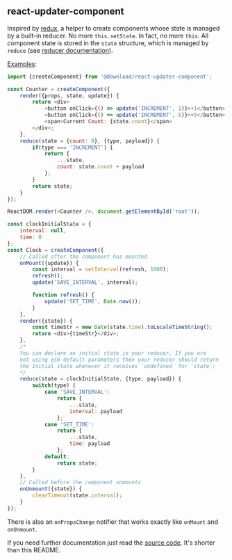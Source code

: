 ## react-updater-component

Inspired by [redux](https://github.com/reactjs/redux/), a helper to create components whose state is managed by a built-in reducer. No more `this.setState`. In fact, no more `this`. All component state is stored in the `state` structure, which is managed by `reduce` (see [reducer documentation](http://redux.js.org/docs/basics/Reducers.html)).

[Examples](examples/):

```javascript
import {createComponent} from '@download/react-updater-component';

const Counter = createComponent({
	render({props, state, update}) {
		return <div>
			<button onClick={() => update('INCREMENT', 1)}>+1</button>
			<button onClick={() => update('INCREMENT', 5)}>+5</button>
			<span>Current Count: {state.count}</span>
		</div>;
	},
	reduce(state = {count: 0}, {type, payload}) {
		if(type === 'INCREMENT') {
			return {
				...state,
				count: state.count + payload
			};
		}
		return state;
	}
});

ReactDOM.render(<Counter />, document.getElementById('root'));
```

```javascript
const clockInitialState = {
	interval: null,
	time: 0
};
const Clock = createComponent({
	// Called after the component has mounted
	onMount({update}) {
		const interval = setInterval(refresh, 1000);
		refresh();
		update('SAVE_INTERVAL', interval);

		function refresh() {
			update('SET_TIME', Date.now());
		}
	},
	render({state}) {
		const timeStr = new Date(state.time).toLocaleTimeString();
		return <div>{timeStr}</div>;
	},
	/*
	You can declare an initial state in your reducer. If you are
	not using es6 default parameters then your reducer should return
	the initial state whenever it receives `undefined` for `state`;
	*/
	reduce(state = clockInitialState, {type, payload}) {
		switch(type) {
			case 'SAVE_INTERVAL':
				return {
					...state,
					interval: payload
				};
			case 'SET_TIME':
				return {
					...state,
					time: payload
				};
			default:
				return state;
		}
	},
	// Called before the component unmounts
	onUnmount({state}) {
		clearTimeout(state.interval);
	}
});
```

There is also an `onPropsChange` notifier that works exactly like `onMount` and `onUnmount`.

If you need further documentation just read the [source code](index.es6.js). It's shorter than this README.
